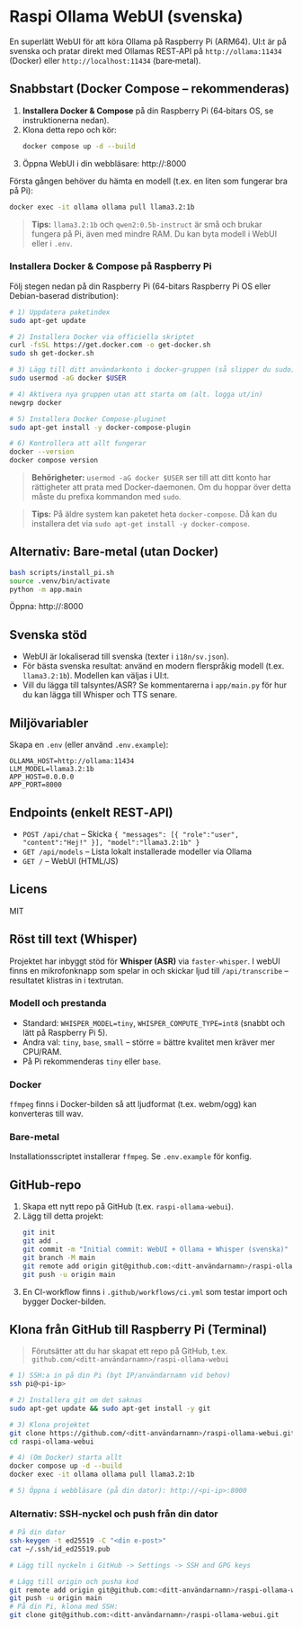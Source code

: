 # Raspi Ollama WebUI (svenska)

En superlätt WebUI för att köra Ollama på Raspberry Pi (ARM64). UI:t är på svenska och pratar direkt med Ollamas REST‑API på `http://ollama:11434` (Docker) eller `http://localhost:11434` (bare‑metal).

## Snabbstart (Docker Compose – rekommenderas)

1. **Installera Docker & Compose** på din Raspberry Pi (64‑bitars OS, se instruktionerna nedan).
2. Klona detta repo och kör:
   ```bash
   docker compose up -d --build
   ```
3. Öppna WebUI i din webbläsare: http://<pi-ip>:8000

Första gången behöver du hämta en modell (t.ex. en liten som fungerar bra på Pi):

```bash
docker exec -it ollama ollama pull llama3.2:1b
```

> **Tips:** `llama3.2:1b` och `qwen2:0.5b-instruct` är små och brukar fungera på Pi, även med mindre RAM. Du kan byta modell i WebUI eller i `.env`.

### Installera Docker & Compose på Raspberry Pi

Följ stegen nedan på din Raspberry Pi (64-bitars Raspberry Pi OS eller Debian-baserad distribution):

```bash
# 1) Uppdatera paketindex
sudo apt-get update

# 2) Installera Docker via officiella skriptet
curl -fsSL https://get.docker.com -o get-docker.sh
sudo sh get-docker.sh

# 3) Lägg till ditt användarkonto i docker-gruppen (så slipper du sudo)
sudo usermod -aG docker $USER

# 4) Aktivera nya gruppen utan att starta om (alt. logga ut/in)
newgrp docker

# 5) Installera Docker Compose-pluginet
sudo apt-get install -y docker-compose-plugin

# 6) Kontrollera att allt fungerar
docker --version
docker compose version
```

> **Behörigheter:** `usermod -aG docker $USER` ser till att ditt konto har rättigheter att prata med Docker-daemonen. Om du hoppar över detta måste du prefixa kommandon med `sudo`.

> **Tips:** På äldre system kan paketet heta `docker-compose`. Då kan du installera det via `sudo apt-get install -y docker-compose`.

## Alternativ: Bare‑metal (utan Docker)

```bash
bash scripts/install_pi.sh
source .venv/bin/activate
python -m app.main
```
Öppna: http://<pi-ip>:8000

## Svenska stöd

- WebUI är lokaliserad till svenska (texter i `i18n/sv.json`).
- För bästa svenska resultat: använd en modern flerspråkig modell (t.ex. `llama3.2:1b`). Modellen kan väljas i UI:t.
- Vill du lägga till talsyntes/ASR? Se kommentarerna i `app/main.py` för hur du kan lägga till Whisper och TTS senare.

## Miljövariabler

Skapa en `.env` (eller använd `.env.example`):

```
OLLAMA_HOST=http://ollama:11434
LLM_MODEL=llama3.2:1b
APP_HOST=0.0.0.0
APP_PORT=8000
```

## Endpoints (enkelt REST‑API)

- `POST /api/chat` – Skicka `{ "messages": [{ "role":"user", "content":"Hej!" }], "model":"llama3.2:1b" }`
- `GET /api/models` – Lista lokalt installerade modeller via Ollama
- `GET /` – WebUI (HTML/JS)

## Licens

MIT


## Röst till text (Whisper)

Projektet har inbyggt stöd för **Whisper (ASR)** via `faster-whisper`. I webUI finns en mikrofonknapp som spelar in och skickar ljud till `/api/transcribe` – resultatet klistras in i textrutan.

### Modell och prestanda
- Standard: `WHISPER_MODEL=tiny`, `WHISPER_COMPUTE_TYPE=int8` (snabbt och lätt på Raspberry Pi 5).
- Andra val: `tiny`, `base`, `small` – större = bättre kvalitet men kräver mer CPU/RAM.
- På Pi rekommenderas `tiny` eller `base`.

### Docker
`ffmpeg` finns i Docker-bilden så att ljudformat (t.ex. webm/ogg) kan konverteras till wav.

### Bare-metal
Installationsscriptet installerar `ffmpeg`. Se `.env.example` för konfig.

## GitHub-repo

1. Skapa ett nytt repo på GitHub (t.ex. `raspi-ollama-webui`).
2. Lägg till detta projekt:
   ```bash
   git init
   git add .
   git commit -m "Initial commit: WebUI + Ollama + Whisper (svenska)"
   git branch -M main
   git remote add origin git@github.com:<ditt-användarnamn>/raspi-ollama-webui.git
   git push -u origin main
   ```
3. En CI-workflow finns i `.github/workflows/ci.yml` som testar import och bygger Docker-bilden.


## Klona från GitHub till Raspberry Pi (Terminal)

> Förutsätter att du har skapat ett repo på GitHub, t.ex. `github.com/<ditt-användarnamn>/raspi-ollama-webui`

```bash
# 1) SSH:a in på din Pi (byt IP/användarnamn vid behov)
ssh pi@<pi-ip>

# 2) Installera git om det saknas
sudo apt-get update && sudo apt-get install -y git

# 3) Klona projektet
git clone https://github.com/<ditt-användarnamn>/raspi-ollama-webui.git
cd raspi-ollama-webui

# 4) (Om Docker) starta allt
docker compose up -d --build
docker exec -it ollama ollama pull llama3.2:1b

# 5) Öppna i webbläsare (på din dator): http://<pi-ip>:8000
```

### Alternativ: SSH-nyckel och push från din dator
```bash
# På din dator
ssh-keygen -t ed25519 -C "<din e-post>"
cat ~/.ssh/id_ed25519.pub

# Lägg till nyckeln i GitHub -> Settings -> SSH and GPG keys

# Lägg till origin och pusha kod
git remote add origin git@github.com:<ditt-användarnamn>/raspi-ollama-webui.git
git push -u origin main
# På din Pi, klona med SSH:
git clone git@github.com:<ditt-användarnamn>/raspi-ollama-webui.git
```
